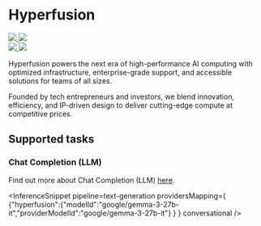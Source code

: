 <!---
WARNING

This markdown file has been generated from a script. Please do not edit it directly.

### Template

If you want to update the content related to hyperfusion's description, please edit the template file under `https://github.com/huggingface/hub-docs/tree/main/scripts/inference-providers/templates/providers/hyperfusion.handlebars`.

### Logos

If you want to update hyperfusion's logo, upload a file by opening a PR on https://huggingface.co/datasets/huggingface/documentation-images/tree/main/inference-providers/logos. Ping @wauplin and @celinah on the PR to let them know you uploaded a new logo.
Logos must be in .png format and be named `hyperfusion-light.png` and `hyperfusion-dark.png`. Visit https://huggingface.co/settings/theme to switch between light and dark mode and check that the logos are displayed correctly.

### Generation script

For more details, check out the `generate.ts` script: https://github.com/huggingface/hub-docs/blob/main/scripts/inference-providers/scripts/generate.ts.
--->

# Hyperfusion

<div class="flex justify-center">
    <a href="https://hyperfusion.io/" target="_blank">
        <img class="block dark:hidden" src="https://huggingface.co/datasets/huggingface/documentation-images/resolve/main/inference-providers/logos/hyperfusion-light.png"/>
        <img class="hidden dark:block" src="https://huggingface.co/datasets/huggingface/documentation-images/resolve/main/inference-providers/logos/hyperfusion-dark.png"/>
    </a>
</div>

<div class="flex">
    <a href="https://huggingface.co/Hyperfusion" target="_blank">
        <img class="block dark:hidden" src="https://huggingface.co/datasets/huggingface/badges/resolve/main/follow-us-on-hf-lg.svg"/>
        <img class="hidden dark:block" src="https://huggingface.co/datasets/huggingface/badges/resolve/main/follow-us-on-hf-lg-dark.svg"/>
    </a>
</div>

Hyperfusion powers the next era of high-performance AI computing with optimized infrastructure, enterprise-grade support, and accessible solutions for teams of all sizes.

Founded by tech entrepreneurs and investors, we blend innovation, efficiency, and IP-driven design to deliver cutting-edge compute at competitive prices.

## Supported tasks


### Chat Completion (LLM)

Find out more about Chat Completion (LLM) [here](../tasks/chat-completion).

<InferenceSnippet
    pipeline=text-generation
    providersMapping={ {"hyperfusion":{"modelId":"google/gemma-3-27b-it","providerModelId":"google/gemma-3-27b-it"} } }
conversational />


